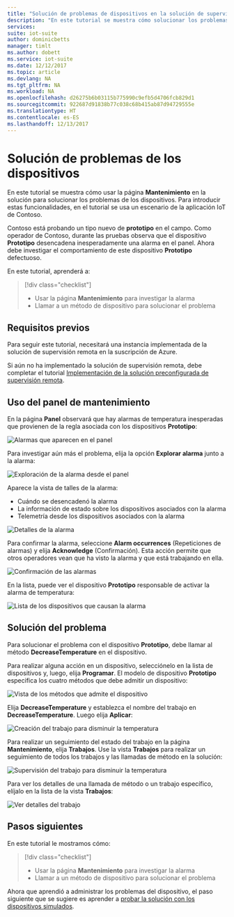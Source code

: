 ```yaml
---
title: "Solución de problemas de dispositivos en la solución de supervisión remota: Azure | Microsoft Docs"
description: "En este tutorial se muestra cómo solucionar los problemas con los dispositivos en la solución de supervisión remota."
services: 
suite: iot-suite
author: dominicbetts
manager: timlt
ms.author: dobett
ms.service: iot-suite
ms.date: 12/12/2017
ms.topic: article
ms.devlang: NA
ms.tgt_pltfrm: NA
ms.workload: NA
ms.openlocfilehash: d26275b6b03115b775990c9efb5d4706fcb829d1
ms.sourcegitcommit: 922687d91838b77c038c68b415ab87d94729555e
ms.translationtype: HT
ms.contentlocale: es-ES
ms.lasthandoff: 12/13/2017
---
```

# <a name="troubleshoot-and-remediate-device-issues"></a>Solución de problemas de los dispositivos

En este tutorial se muestra cómo usar la página **Mantenimiento** en la solución para solucionar los problemas de los dispositivos. Para introducir estas funcionalidades, en el tutorial se usa un escenario de la aplicación IoT de Contoso.

Contoso está probando un tipo nuevo de **prototipo** en el campo. Como operador de Contoso, durante las pruebas observa que el dispositivo **Prototipo** desencadena inesperadamente una alarma en el panel. Ahora debe investigar el comportamiento de este dispositivo **Prototipo** defectuoso.

En este tutorial, aprenderá a:

>[!div class="checklist"]
> * Usar la página **Mantenimiento** para investigar la alarma
> * Llamar a un método de dispositivo para solucionar el problema

## <a name="prerequisites"></a>Requisitos previos

Para seguir este tutorial, necesitará una instancia implementada de la solución de supervisión remota en la suscripción de Azure.

Si aún no ha implementado la solución de supervisión remota, debe completar el tutorial [Implementación de la solución preconfigurada de supervisión remota](iot-suite-remote-monitoring-deploy.md).

## <a name="use-the-maintenance-dashboard"></a>Uso del panel de mantenimiento

En la página **Panel** observará que hay alarmas de temperatura inesperadas que provienen de la regla asociada con los dispositivos **Prototipo**:

![Alarmas que aparecen en el panel](media/iot-suite-remote-monitoring-maintain/dashboardalarm.png)

Para investigar aún más el problema, elija la opción **Explorar alarma** junto a la alarma:

![Exploración de la alarma desde el panel](media/iot-suite-remote-monitoring-maintain/dashboardexplorealarm.png)

Aparece la vista de talles de la alarma:

* Cuándo se desencadenó la alarma
* La información de estado sobre los dispositivos asociados con la alarma
* Telemetría desde los dispositivos asociados con la alarma

![Detalles de la alarma](media/iot-suite-remote-monitoring-maintain/maintenancealarmdetail.png)

Para confirmar la alarma, seleccione **Alarm occurrences** (Repeticiones de alarmas) y elija **Acknowledge** (Confirmación). Esta acción permite que otros operadores vean que ha visto la alarma y que está trabajando en ella.

![Confirmación de las alarmas](media/iot-suite-remote-monitoring-maintain/maintenanceacknowledge.png)

En la lista, puede ver el dispositivo **Prototipo** responsable de activar la alarma de temperatura:

![Lista de los dispositivos que causan la alarma](media/iot-suite-remote-monitoring-maintain/maintenanceresponsibledevice.png)

## <a name="remediate-the-issue"></a>Solución del problema

Para solucionar el problema con el dispositivo **Prototipo**, debe llamar al método **DecreaseTemperature** en el dispositivo.

Para realizar alguna acción en un dispositivo, selecciónelo en la lista de dispositivos y, luego, elija **Programar**. El modelo de dispositivo **Prototipo** especifica los cuatro métodos que debe admitir un dispositivo:

![Vista de los métodos que admite el dispositivo](media/iot-suite-remote-monitoring-maintain/maintenancemethods.png)

Elija **DecreaseTemperature** y establezca el nombre del trabajo en **DecreaseTemperature**. Luego elija **Aplicar**:

![Creación del trabajo para disminuir la temperatura](media/iot-suite-remote-monitoring-maintain/maintenancecreatejob.png)

Para realizar un seguimiento del estado del trabajo en la página **Mantenimiento**, elija **Trabajos**. Use la vista **Trabajos** para realizar un seguimiento de todos los trabajos y las llamadas de método en la solución:

![Supervisión del trabajo para disminuir la temperatura](media/iot-suite-remote-monitoring-maintain/maintenancerunningjob.png)

Para ver los detalles de una llamada de método o un trabajo específico, elíjalo en la lista de la vista **Trabajos**:

![Ver detalles del trabajo](media/iot-suite-remote-monitoring-maintain/maintenancejobdetail.png)

## <a name="next-steps"></a>Pasos siguientes

En este tutorial le mostramos cómo:

<!-- Repeat task list from intro -->
>[!div class="checklist"]
> * Usar la página **Mantenimiento** para investigar la alarma
> * Llamar a un método de dispositivo para solucionar el problema

Ahora que aprendió a administrar los problemas del dispositivo, el paso siguiente que se sugiere es aprender a [probar la solución con los dispositivos simulados](iot-suite-remote-monitoring-test.md).

<!-- Next tutorials in the sequence -->
